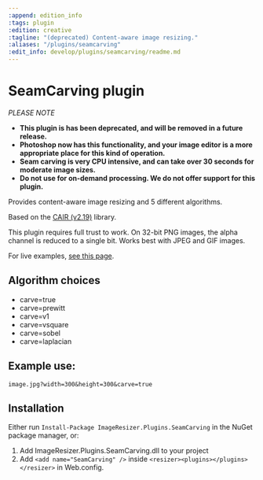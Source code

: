 ```yaml
---
:append: edition_info
:tags: plugin
:edition: creative
:tagline: "(deprecated) Content-aware image resizing."
:aliases: "/plugins/seamcarving"
:edit_info: develop/plugins/seamcarving/readme.md
---
```


# SeamCarving plugin

*PLEASE NOTE*
* **This plugin is has been deprecated, and will be removed in a future release.**
* **Photoshop now has this functionality, and your image editor is a more appropriate place for this kind of operation.**
* **Seam carving is very CPU intensive, and can take over 30 seconds for moderate image sizes.**
* **Do not use for on-demand processing. We do not offer support for this plugin.** 



Provides content-aware image resizing and 5 different algorithms.

Based on the [CAIR (v2.19)](https://sites.google.com/site/brainrecall/cair) library.

This plugin requires full trust to work. On 32-bit PNG images, the alpha channel is reduced to a single bit. Works best with JPEG and GIF images.

For live examples, [see this page](http://nathanaeljones.com/596/dynamic-seam-carving-with-imageresizing-net/).

## Algorithm choices

* carve=true
* carve=prewitt
* carve=v1
* carve=vsquare
* carve=sobel
* carve=laplacian

## Example use:

    image.jpg?width=300&height=300&carve=true

## Installation

Either run `Install-Package ImageResizer.Plugins.SeamCarving` in the NuGet package manager, or:

1. Add ImageResizer.Plugins.SeamCarving.dll to your project
2. Add `<add name="SeamCarving" />` inside `<resizer><plugins></plugins></resizer>` in Web.config.